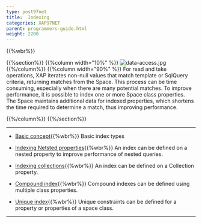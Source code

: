 ```yaml
---
type: post97net
title:  Indexing
categories: XAP97NET
parent: programmers-guide.html
weight: 2200
---
```


{{%wbr%}}

{{%section%}}
{{%column width="10%" %}}
![data-access.jpg](/attachment_files/subject/data-access.png)
{{%/column%}}
{{%column width="90%" %}}
For read and take operations, XAP iterates non-null values that match template or SqlQuery criteria, returning matches from the Space. This process can be time consuming, especially when there are many potential matches. To improve performance, it is possible to index one or more Space class properties. The Space maintains additional data for indexed properties, which shortens the time required to determine a match, thus improving performance.

{{%/column%}}
{{%/section%}}

<hr/>

- [Basic concept](./indexing.html){{%wbr%}}
Basic index types

- [Indexing Netsted properties](./indexing-nested-properties.html){{%wbr%}}
An index can be defined on a nested property to improve performance of nested queries.

- [Indexing collections](./indexing-collections.html){{%wbr%}}
An index can be defined on a Collection property.


- [Compound index](./indexing-compound.html){{%wbr%}}
Compound indexes can be defined using multiple class properties.


- [Unique index](./indexing-unique.html){{%wbr%}}
Unique constraints can be defined for a property or properties of a space class.
<hr/>



